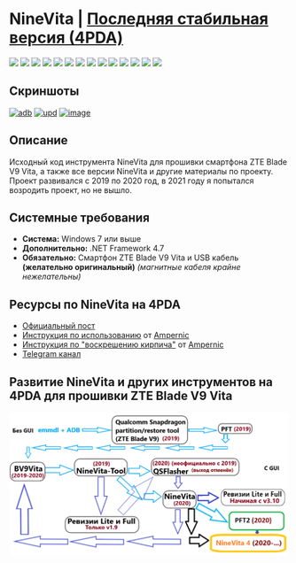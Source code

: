 # NineVita | [Последняя стабильная версия (4PDA)](https://4pda.to/forum/index.php?act=findpost&pid=91409816&anchor=Spoil-91409816-3)

[![](https://img.shields.io/badge/platform-Windows-informational)](https://github.com/Zalexanninev15/NineVita)
[![](https://img.shields.io/badge/written_on-.NET_Framework_4.7-512BD4.svg?logo=dotnet)](https://dotnet.microsoft.com/download/dotnet-framework/net47)
[![](https://img.shields.io/badge/written_on-C%23-%23239120.svg?logo=sharp&logoColor=white)](https://github.com/Zalexanninev15/NineVita)
[![](https://img.shields.io/badge/release-v3.11-blue.svg)](https://4pda.to/forum/index.php?act=findpost&pid=91409816&anchor=Spoil-91409816-3)
[![](https://img.shields.io/badge/downloads-275+-CEA71A.svg)](https://4pda.to/forum/index.php?act=findpost&pid=91409816&anchor=Spoil-91409816-3)
[![](https://img.shields.io/github/last-commit/Zalexanninev15/NineVita)](https://github.com/Zalexanninev15/NineVita/commits/main)
[![](https://img.shields.io/github/stars/Zalexanninev15/NineVita.svg)](https://github.com/Zalexanninev15/NineVita/stargazers)
[![](https://img.shields.io/github/forks/Zalexanninev15/NineVita.svg)](https://github.com/Zalexanninev15/NineVita/network/members)
[![](https://img.shields.io/github/issues/Zalexanninev15/NineVita.svg)](https://github.com/Zalexanninev15/NineVita/issues?q=is%3Aopen+is%3Aissue)
[![](https://img.shields.io/github/issues-closed/Zalexanninev15/NineVita.svg)](https://github.com/Zalexanninev15/NineVita/issues?q=is%3Aissue+is%3Aclosed)
[![](https://img.shields.io/badge/Пост_на_4PDA-0072BC?logo=android&logoColor=mediumspringgreen&borderRadius=30)](https://4pda.to/forum/index.php?showtopic=952274&view=findpost&p=91409816)
[![](https://img.shields.io/badge/Telegram_канал-FFFFFF.svg?logo=telegram)](https://t.me/ZTEBV9VitaNews)
[![](https://img.shields.io/badge/license-MIT-blue.svg)](LICENSE)
[![](https://img.shields.io/badge/Donate-FFDD00.svg?logo=buymeacoffee&logoColor=black)](https://z15.neocities.org/donate)

## Скриншоты

<a href="https://ibb.co/gZVkwTH"><img src="https://i.ibb.co/r2sDM6T/adb.png" alt="adb" border="0"></a>
<a href="https://ibb.co/nkjtLSC"><img src="https://i.ibb.co/ZTx7MCm/upd.png" alt="upd" border="0"></a>
<a href="https://ibb.co/g64nV3x"><img src="https://i.ibb.co/ZN2ZmV0/image.png" alt="image" border="0"></a>

## Описание

Исходный код инструмента NineVita для прошивки смартфона ZTE Blade V9 Vita, а также все версии NineVita и другие материалы по проекту. Проект развивался с 2019 по 2020 год, в 2021 году я попытался возродить проект, но не вышло.

## Системные требования

* **Система:** Windows 7 или выше
* **Дополнительно:** .NET Framework 4.7
* **Обязательно:** Смартфон ZTE Blade V9 Vita и USB кабель **(желательно оригинальный)** _(магнитные кабеля крайне нежелательны)_

## Ресурсы по NineVita на 4PDA

* [Официальный пост](https://4pda.to/forum/index.php?s=&showtopic=952274&view=findpost&p=91409816)
* [Инструкция по использованию](https://4pda.to/forum/index.php?showtopic=952274&st=1160#entry93481168) от [Ampernic](https://4pda.to/forum/index.php?showuser=8633511)
* [Инструкция по &#34;воскрешению кирпича&#34;](https://4pda.to/forum/index.php?s=&showtopic=952274&view=findpost&p=94081175) от [Ampernic](https://4pda.to/forum/index.php?showuser=8633511)
* [Telegram канал](https://t.me/ZTEBV9VitaNews)

## Развитие NineVita и других инструментов на 4PDA для прошивки ZTE Blade V9 Vita

![](https://github.com/Zalexanninev15/NineVita/blob/main/All%20versions/dev.png?raw=true)

